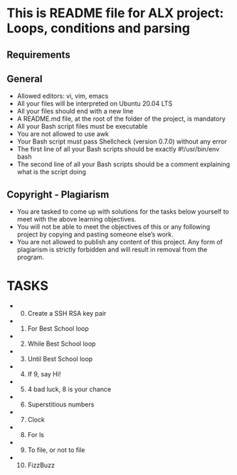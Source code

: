 # This is README file for ALX project: Loops, conditions and parsing

## Requirements
## General
* Allowed editors: vi, vim, emacs
* All your files will be interpreted on Ubuntu 20.04 LTS
* All your files should end with a new line
* A README.md file, at the root of the folder of the project, is mandatory
* All your Bash script files must be executable
* You are not allowed to use awk
* Your Bash script must pass Shellcheck (version 0.7.0) without any error
* The first line of all your Bash scripts should be exactly #!/usr/bin/env bash
* The second line of all your Bash scripts should be a comment explaining what is the script doing

## Copyright - Plagiarism
* You are tasked to come up with solutions for the tasks below yourself to meet with the above learning objectives.
* You will not be able to meet the objectives of this or any following project by copying and pasting someone else’s work.
* You are not allowed to publish any content of this project.
Any form of plagiarism is strictly forbidden and will result in removal from the program.

# TASKS

* 0. Create a SSH RSA key pair
* 1. For Best School loop
* 2. While Best School loop
* 3. Until Best School loop
* 4. If 9, say Hi!
* 5. 4 bad luck, 8 is your chance
* 6. Superstitious numbers
* 7. Clock
* 8. For ls
* 9. To file, or not to file
* 10. FizzBuzz
